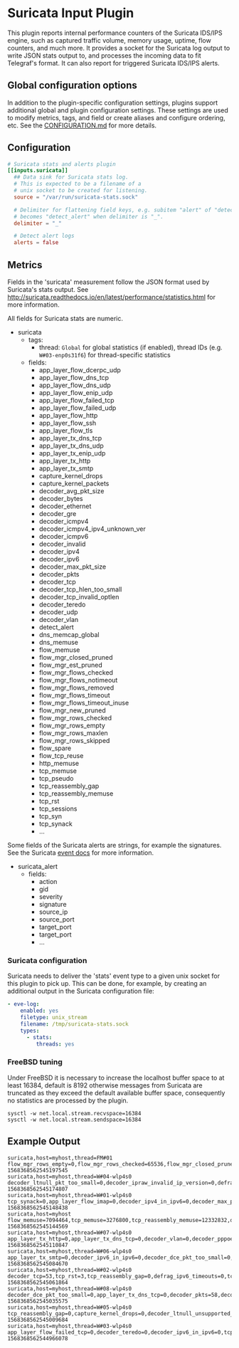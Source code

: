 # Suricata Input Plugin

This plugin reports internal performance counters of the Suricata IDS/IPS
engine, such as captured traffic volume, memory usage, uptime, flow counters,
and much more. It provides a socket for the Suricata log output to write JSON
stats output to, and processes the incoming data to fit Telegraf's format.
It can also report for triggered Suricata IDS/IPS alerts.

## Global configuration options <!-- @/docs/includes/plugin_config.md -->

In addition to the plugin-specific configuration settings, plugins support
additional global and plugin configuration settings. These settings are used to
modify metrics, tags, and field or create aliases and configure ordering, etc.
See the [CONFIGURATION.md][CONFIGURATION.md] for more details.

[CONFIGURATION.md]: ../../../docs/CONFIGURATION.md#plugins

## Configuration

```toml @sample.conf
# Suricata stats and alerts plugin
[[inputs.suricata]]
  ## Data sink for Suricata stats log.
  # This is expected to be a filename of a
  # unix socket to be created for listening.
  source = "/var/run/suricata-stats.sock"

  # Delimiter for flattening field keys, e.g. subitem "alert" of "detect"
  # becomes "detect_alert" when delimiter is "_".
  delimiter = "_"

  # Detect alert logs
  alerts = false
```

## Metrics

Fields in the 'suricata' measurement follow the JSON format used by Suricata's
stats output.
See <http://suricata.readthedocs.io/en/latest/performance/statistics.html> for
more information.

All fields for Suricata stats are numeric.

- suricata
  - tags:
    - thread: `Global` for global statistics (if enabled), thread IDs (e.g. `W#03-enp0s31f6`) for thread-specific statistics
  - fields:
    - app_layer_flow_dcerpc_udp
    - app_layer_flow_dns_tcp
    - app_layer_flow_dns_udp
    - app_layer_flow_enip_udp
    - app_layer_flow_failed_tcp
    - app_layer_flow_failed_udp
    - app_layer_flow_http
    - app_layer_flow_ssh
    - app_layer_flow_tls
    - app_layer_tx_dns_tcp
    - app_layer_tx_dns_udp
    - app_layer_tx_enip_udp
    - app_layer_tx_http
    - app_layer_tx_smtp
    - capture_kernel_drops
    - capture_kernel_packets
    - decoder_avg_pkt_size
    - decoder_bytes
    - decoder_ethernet
    - decoder_gre
    - decoder_icmpv4
    - decoder_icmpv4_ipv4_unknown_ver
    - decoder_icmpv6
    - decoder_invalid
    - decoder_ipv4
    - decoder_ipv6
    - decoder_max_pkt_size
    - decoder_pkts
    - decoder_tcp
    - decoder_tcp_hlen_too_small
    - decoder_tcp_invalid_optlen
    - decoder_teredo
    - decoder_udp
    - decoder_vlan
    - detect_alert
    - dns_memcap_global
    - dns_memuse
    - flow_memuse
    - flow_mgr_closed_pruned
    - flow_mgr_est_pruned
    - flow_mgr_flows_checked
    - flow_mgr_flows_notimeout
    - flow_mgr_flows_removed
    - flow_mgr_flows_timeout
    - flow_mgr_flows_timeout_inuse
    - flow_mgr_new_pruned
    - flow_mgr_rows_checked
    - flow_mgr_rows_empty
    - flow_mgr_rows_maxlen
    - flow_mgr_rows_skipped
    - flow_spare
    - flow_tcp_reuse
    - http_memuse
    - tcp_memuse
    - tcp_pseudo
    - tcp_reassembly_gap
    - tcp_reassembly_memuse
    - tcp_rst
    - tcp_sessions
    - tcp_syn
    - tcp_synack
    - ...

Some fields of the Suricata alerts are strings, for example the signatures. See
the Suricata [event docs][1] for more information.

- suricata_alert
  - fields:
    - action
    - gid
    - severity
    - signature
    - source_ip
    - source_port
    - target_port
    - target_port
    - ...

[1]: https://suricata.readthedocs.io/en/suricata-6.0.0/output/eve/eve-json-format.html?highlight=priority#event-type-alert

### Suricata configuration

Suricata needs to deliver the 'stats' event type to a given unix socket for
this plugin to pick up. This can be done, for example, by creating an additional
output in the Suricata configuration file:

```yaml
- eve-log:
    enabled: yes
    filetype: unix_stream
    filename: /tmp/suricata-stats.sock
    types:
      - stats:
         threads: yes
```

### FreeBSD tuning

Under FreeBSD it is necessary to increase the localhost buffer space to at least
16384, default is 8192 otherwise messages from Suricata are truncated as they
exceed the default available buffer space, consequently no statistics are
processed by the plugin.

```text
sysctl -w net.local.stream.recvspace=16384
sysctl -w net.local.stream.sendspace=16384
```

## Example Output

```text
suricata,host=myhost,thread=FM#01 flow_mgr_rows_empty=0,flow_mgr_rows_checked=65536,flow_mgr_closed_pruned=0,flow_emerg_mode_over=0,flow_mgr_flows_timeout_inuse=0,flow_mgr_rows_skipped=65535,flow_mgr_bypassed_pruned=0,flow_mgr_flows_removed=0,flow_mgr_est_pruned=0,flow_mgr_flows_notimeout=1,flow_mgr_flows_checked=1,flow_mgr_rows_busy=0,flow_spare=10000,flow_mgr_rows_maxlen=1,flow_mgr_new_pruned=0,flow_emerg_mode_entered=0,flow_tcp_reuse=0,flow_mgr_flows_timeout=0 1568368562545197545
suricata,host=myhost,thread=W#04-wlp4s0 decoder_ltnull_pkt_too_small=0,decoder_ipraw_invalid_ip_version=0,defrag_ipv4_reassembled=0,tcp_no_flow=0,app_layer_flow_tls=1,decoder_udp=25,defrag_ipv6_fragments=0,defrag_ipv4_fragments=0,decoder_tcp=59,decoder_vlan=0,decoder_pkts=84,decoder_vlan_qinq=0,decoder_avg_pkt_size=574,flow_memcap=0,defrag_max_frag_hits=0,tcp_ssn_memcap_drop=0,capture_kernel_packets=84,app_layer_flow_dcerpc_udp=0,app_layer_tx_dns_tcp=0,tcp_rst=0,decoder_icmpv4=0,app_layer_tx_tls=0,decoder_ipv4=84,decoder_erspan=0,decoder_ltnull_unsupported_type=0,decoder_invalid=0,app_layer_flow_ssh=0,capture_kernel_drops=0,app_layer_flow_ftp=0,app_layer_tx_http=0,tcp_pseudo_failed=0,defrag_ipv6_reassembled=0,defrag_ipv6_timeouts=0,tcp_pseudo=0,tcp_sessions=1,decoder_ethernet=84,decoder_raw=0,decoder_sctp=0,app_layer_flow_dns_udp=1,decoder_gre=0,app_layer_flow_http=0,app_layer_flow_imap=0,tcp_segment_memcap_drop=0,detect_alert=0,app_layer_flow_failed_tcp=0,decoder_teredo=0,decoder_mpls=0,decoder_ppp=0,decoder_max_pkt_size=1422,decoder_ipv6=0,tcp_reassembly_gap=0,app_layer_flow_dcerpc_tcp=0,decoder_ipv4_in_ipv6=0,tcp_stream_depth_reached=0,app_layer_flow_dns_tcp=0,app_layer_flow_smtp=0,tcp_syn=1,decoder_sll=0,tcp_invalid_checksum=0,app_layer_tx_dns_udp=1,decoder_bytes=48258,defrag_ipv4_timeouts=0,app_layer_flow_msn=0,decoder_pppoe=0,decoder_null=0,app_layer_flow_failed_udp=3,app_layer_tx_smtp=0,decoder_icmpv6=0,decoder_ipv6_in_ipv6=0,tcp_synack=1,app_layer_flow_smb=0,decoder_dce_pkt_too_small=0 1568368562545174807
suricata,host=myhost,thread=W#01-wlp4s0 tcp_synack=0,app_layer_flow_imap=0,decoder_ipv4_in_ipv6=0,decoder_max_pkt_size=684,decoder_gre=0,defrag_ipv4_timeouts=0,tcp_invalid_checksum=0,decoder_ipv4=53,flow_memcap=0,app_layer_tx_http=0,app_layer_tx_smtp=0,decoder_null=0,tcp_no_flow=0,app_layer_tx_tls=0,app_layer_flow_ssh=0,app_layer_flow_smtp=0,decoder_pppoe=0,decoder_teredo=0,decoder_ipraw_invalid_ip_version=0,decoder_ltnull_pkt_too_small=0,tcp_rst=0,decoder_ppp=0,decoder_ipv6=29,app_layer_flow_dns_udp=3,decoder_vlan=0,app_layer_flow_dcerpc_tcp=0,tcp_syn=0,defrag_ipv4_fragments=0,defrag_ipv6_timeouts=0,decoder_raw=0,defrag_ipv6_reassembled=0,tcp_reassembly_gap=0,tcp_sessions=0,decoder_udp=44,tcp_segment_memcap_drop=0,app_layer_tx_dns_udp=3,app_layer_flow_tls=0,decoder_tcp=37,defrag_ipv4_reassembled=0,app_layer_flow_failed_udp=6,app_layer_flow_ftp=0,decoder_icmpv6=1,tcp_stream_depth_reached=0,capture_kernel_drops=0,decoder_sll=0,decoder_bytes=15883,decoder_ethernet=91,tcp_pseudo=0,app_layer_flow_http=0,decoder_sctp=0,decoder_pkts=91,decoder_avg_pkt_size=174,decoder_erspan=0,app_layer_flow_msn=0,app_layer_flow_smb=0,capture_kernel_packets=91,decoder_icmpv4=0,decoder_ipv6_in_ipv6=0,tcp_ssn_memcap_drop=0,decoder_vlan_qinq=0,decoder_ltnull_unsupported_type=0,decoder_invalid=0,defrag_max_frag_hits=0,tcp_pseudo_failed=0,detect_alert=0,app_layer_tx_dns_tcp=0,app_layer_flow_failed_tcp=0,app_layer_flow_dcerpc_udp=0,app_layer_flow_dns_tcp=0,defrag_ipv6_fragments=0,decoder_mpls=0,decoder_dce_pkt_too_small=0 1568368562545148438
suricata,host=myhost flow_memuse=7094464,tcp_memuse=3276800,tcp_reassembly_memuse=12332832,dns_memuse=0,dns_memcap_state=0,dns_memcap_global=0,http_memuse=0,http_memcap=0 1568368562545144569
suricata,host=myhost,thread=W#07-wlp4s0 app_layer_tx_http=0,app_layer_tx_dns_tcp=0,decoder_vlan=0,decoder_pppoe=0,decoder_sll=0,decoder_tcp=0,flow_memcap=0,app_layer_flow_msn=0,tcp_no_flow=0,tcp_rst=0,tcp_segment_memcap_drop=0,tcp_sessions=0,detect_alert=0,defrag_ipv6_reassembled=0,decoder_ipraw_invalid_ip_version=0,decoder_erspan=0,decoder_icmpv4=0,app_layer_tx_dns_udp=2,decoder_ltnull_pkt_too_small=0,decoder_bytes=1998,decoder_ipv6=1,defrag_ipv4_fragments=0,defrag_ipv6_fragments=0,app_layer_tx_smtp=0,decoder_ltnull_unsupported_type=0,decoder_max_pkt_size=342,app_layer_flow_ftp=0,decoder_ipv6_in_ipv6=0,defrag_ipv4_reassembled=0,defrag_ipv6_timeouts=0,app_layer_flow_dns_tcp=0,decoder_avg_pkt_size=181,defrag_ipv4_timeouts=0,tcp_stream_depth_reached=0,decoder_mpls=0,app_layer_flow_dns_udp=2,tcp_ssn_memcap_drop=0,app_layer_flow_dcerpc_tcp=0,app_layer_flow_failed_udp=2,app_layer_flow_smb=0,app_layer_flow_failed_tcp=0,decoder_invalid=0,decoder_null=0,decoder_gre=0,decoder_ethernet=11,app_layer_flow_ssh=0,defrag_max_frag_hits=0,capture_kernel_drops=0,tcp_pseudo_failed=0,app_layer_flow_smtp=0,decoder_udp=10,decoder_sctp=0,decoder_teredo=0,decoder_icmpv6=1,tcp_pseudo=0,tcp_synack=0,app_layer_tx_tls=0,app_layer_flow_imap=0,capture_kernel_packets=11,decoder_pkts=11,decoder_raw=0,decoder_ppp=0,tcp_syn=0,tcp_invalid_checksum=0,app_layer_flow_tls=0,decoder_ipv4_in_ipv6=0,app_layer_flow_http=0,decoder_dce_pkt_too_small=0,decoder_ipv4=10,decoder_vlan_qinq=0,tcp_reassembly_gap=0,app_layer_flow_dcerpc_udp=0 1568368562545110847
suricata,host=myhost,thread=W#06-wlp4s0 app_layer_tx_smtp=0,decoder_ipv6_in_ipv6=0,decoder_dce_pkt_too_small=0,tcp_segment_memcap_drop=0,tcp_sessions=1,decoder_ppp=0,tcp_pseudo_failed=0,app_layer_tx_dns_tcp=0,decoder_invalid=0,defrag_ipv4_timeouts=0,app_layer_flow_smb=0,app_layer_flow_ssh=0,decoder_bytes=19407,decoder_null=0,app_layer_flow_tls=1,decoder_avg_pkt_size=473,decoder_pkts=41,decoder_pppoe=0,decoder_tcp=32,defrag_ipv4_reassembled=0,tcp_reassembly_gap=0,decoder_raw=0,flow_memcap=0,defrag_ipv6_timeouts=0,app_layer_flow_smtp=0,app_layer_tx_http=0,decoder_sll=0,decoder_udp=8,decoder_ltnull_pkt_too_small=0,decoder_ltnull_unsupported_type=0,decoder_ipv4_in_ipv6=0,decoder_vlan=0,decoder_max_pkt_size=1422,tcp_no_flow=0,app_layer_flow_failed_tcp=0,app_layer_flow_dns_tcp=0,app_layer_flow_ftp=0,decoder_icmpv4=0,defrag_max_frag_hits=0,tcp_rst=0,app_layer_flow_msn=0,app_layer_flow_failed_udp=2,app_layer_flow_dns_udp=0,app_layer_flow_dcerpc_udp=0,decoder_ipv4=39,decoder_ethernet=41,defrag_ipv6_reassembled=0,tcp_ssn_memcap_drop=0,app_layer_tx_tls=0,decoder_gre=0,decoder_vlan_qinq=0,tcp_pseudo=0,app_layer_flow_imap=0,app_layer_flow_dcerpc_tcp=0,defrag_ipv4_fragments=0,defrag_ipv6_fragments=0,tcp_synack=1,app_layer_flow_http=0,app_layer_tx_dns_udp=0,capture_kernel_packets=41,decoder_ipv6=2,tcp_invalid_checksum=0,tcp_stream_depth_reached=0,decoder_ipraw_invalid_ip_version=0,decoder_icmpv6=1,tcp_syn=1,detect_alert=0,capture_kernel_drops=0,decoder_teredo=0,decoder_erspan=0,decoder_sctp=0,decoder_mpls=0 1568368562545084670
suricata,host=myhost,thread=W#02-wlp4s0 decoder_tcp=53,tcp_rst=3,tcp_reassembly_gap=0,defrag_ipv6_timeouts=0,tcp_ssn_memcap_drop=0,app_layer_flow_dcerpc_tcp=0,decoder_max_pkt_size=1422,decoder_ipv6_in_ipv6=0,tcp_no_flow=0,app_layer_flow_ftp=0,app_layer_flow_ssh=0,decoder_pkts=82,decoder_sctp=0,tcp_invalid_checksum=0,app_layer_flow_dns_tcp=0,decoder_ipraw_invalid_ip_version=0,decoder_bytes=26441,decoder_erspan=0,tcp_pseudo_failed=0,tcp_syn=1,app_layer_tx_http=0,app_layer_tx_smtp=0,decoder_teredo=0,decoder_ipv4=80,defrag_ipv4_fragments=0,tcp_stream_depth_reached=0,app_layer_flow_smb=0,capture_kernel_packets=82,decoder_null=0,decoder_ltnull_pkt_too_small=0,decoder_ppp=0,decoder_icmpv6=1,app_layer_flow_dns_udp=2,app_layer_flow_http=0,app_layer_tx_dns_udp=3,decoder_mpls=0,decoder_sll=0,defrag_ipv4_reassembled=0,tcp_segment_memcap_drop=0,app_layer_flow_imap=0,decoder_ltnull_unsupported_type=0,decoder_icmpv4=0,decoder_raw=0,defrag_ipv4_timeouts=0,app_layer_flow_failed_udp=8,decoder_gre=0,capture_kernel_drops=0,defrag_ipv6_reassembled=0,tcp_pseudo=0,app_layer_flow_tls=1,decoder_avg_pkt_size=322,decoder_dce_pkt_too_small=0,decoder_ethernet=82,defrag_ipv6_fragments=0,tcp_sessions=1,tcp_synack=1,app_layer_tx_dns_tcp=0,decoder_vlan=0,flow_memcap=0,decoder_vlan_qinq=0,decoder_udp=28,decoder_invalid=0,detect_alert=0,app_layer_flow_failed_tcp=0,app_layer_tx_tls=0,decoder_pppoe=0,decoder_ipv6=2,decoder_ipv4_in_ipv6=0,defrag_max_frag_hits=0,app_layer_flow_dcerpc_udp=0,app_layer_flow_smtp=0,app_layer_flow_msn=0 1568368562545061864
suricata,host=myhost,thread=W#08-wlp4s0 decoder_dce_pkt_too_small=0,app_layer_tx_dns_tcp=0,decoder_pkts=58,decoder_ppp=0,decoder_raw=0,decoder_ipv4_in_ipv6=0,decoder_max_pkt_size=1392,tcp_invalid_checksum=0,tcp_syn=0,decoder_ipv4=51,decoder_ipv6_in_ipv6=0,decoder_tcp=0,decoder_ltnull_pkt_too_small=0,flow_memcap=0,decoder_udp=58,tcp_ssn_memcap_drop=0,tcp_pseudo=0,app_layer_flow_dcerpc_udp=0,app_layer_flow_dns_udp=5,app_layer_tx_http=0,capture_kernel_drops=0,decoder_vlan=0,tcp_segment_memcap_drop=0,app_layer_flow_ftp=0,app_layer_flow_imap=0,app_layer_flow_http=0,app_layer_flow_tls=0,decoder_icmpv4=0,decoder_sctp=0,defrag_ipv4_timeouts=0,tcp_reassembly_gap=0,detect_alert=0,decoder_ethernet=58,tcp_pseudo_failed=0,decoder_teredo=0,defrag_ipv4_reassembled=0,tcp_sessions=0,app_layer_flow_msn=0,decoder_ipraw_invalid_ip_version=0,tcp_no_flow=0,app_layer_flow_dns_tcp=0,decoder_null=0,defrag_ipv4_fragments=0,app_layer_flow_dcerpc_tcp=0,app_layer_flow_failed_udp=8,app_layer_tx_tls=0,decoder_bytes=15800,decoder_ipv6=7,tcp_stream_depth_reached=0,decoder_invalid=0,decoder_ltnull_unsupported_type=0,app_layer_tx_dns_udp=6,decoder_pppoe=0,decoder_avg_pkt_size=272,decoder_erspan=0,defrag_ipv6_timeouts=0,app_layer_flow_failed_tcp=0,decoder_gre=0,decoder_sll=0,defrag_max_frag_hits=0,app_layer_flow_ssh=0,capture_kernel_packets=58,decoder_mpls=0,decoder_vlan_qinq=0,tcp_rst=0,app_layer_flow_smb=0,app_layer_tx_smtp=0,decoder_icmpv6=0,defrag_ipv6_fragments=0,defrag_ipv6_reassembled=0,tcp_synack=0,app_layer_flow_smtp=0 1568368562545035575
suricata,host=myhost,thread=W#05-wlp4s0 tcp_reassembly_gap=0,capture_kernel_drops=0,decoder_ltnull_unsupported_type=0,tcp_sessions=0,tcp_stream_depth_reached=0,tcp_pseudo_failed=0,app_layer_flow_failed_tcp=0,app_layer_tx_dns_tcp=0,decoder_null=0,decoder_dce_pkt_too_small=0,decoder_udp=7,tcp_rst=3,app_layer_flow_dns_tcp=0,decoder_invalid=0,defrag_ipv4_reassembled=0,tcp_synack=0,app_layer_flow_ftp=0,decoder_bytes=3117,decoder_pppoe=0,app_layer_flow_dcerpc_tcp=0,app_layer_flow_smb=0,decoder_ipv6_in_ipv6=0,decoder_ipraw_invalid_ip_version=0,app_layer_flow_imap=0,app_layer_tx_dns_udp=2,decoder_ppp=0,decoder_ipv4=21,decoder_tcp=14,flow_memcap=0,tcp_syn=0,tcp_invalid_checksum=0,decoder_teredo=0,decoder_ltnull_pkt_too_small=0,defrag_max_frag_hits=0,app_layer_tx_tls=0,decoder_pkts=24,decoder_sll=0,defrag_ipv6_fragments=0,app_layer_flow_dcerpc_udp=0,app_layer_flow_smtp=0,decoder_icmpv6=3,defrag_ipv6_timeouts=0,decoder_ipv6=3,decoder_raw=0,defrag_ipv6_reassembled=0,tcp_no_flow=0,detect_alert=0,app_layer_flow_tls=0,decoder_ethernet=24,decoder_vlan=0,decoder_icmpv4=0,decoder_ipv4_in_ipv6=0,app_layer_flow_failed_udp=1,decoder_mpls=0,decoder_max_pkt_size=653,decoder_sctp=0,defrag_ipv4_timeouts=0,tcp_ssn_memcap_drop=0,app_layer_flow_dns_udp=1,app_layer_tx_smtp=0,capture_kernel_packets=24,decoder_vlan_qinq=0,decoder_gre=0,app_layer_flow_ssh=0,app_layer_flow_msn=0,defrag_ipv4_fragments=0,app_layer_flow_http=0,tcp_segment_memcap_drop=0,tcp_pseudo=0,app_layer_tx_http=0,decoder_erspan=0,decoder_avg_pkt_size=129 1568368562545009684
suricata,host=myhost,thread=W#03-wlp4s0 app_layer_flow_failed_tcp=0,decoder_teredo=0,decoder_ipv6_in_ipv6=0,tcp_pseudo_failed=0,tcp_stream_depth_reached=0,tcp_syn=0,decoder_gre=0,tcp_segment_memcap_drop=0,tcp_ssn_memcap_drop=0,app_layer_tx_smtp=0,decoder_raw=0,decoder_ltnull_pkt_too_small=0,tcp_sessions=0,tcp_reassembly_gap=0,app_layer_flow_ssh=0,app_layer_flow_imap=0,decoder_ipv4=463,decoder_ethernet=463,capture_kernel_packets=463,decoder_pppoe=0,defrag_ipv4_reassembled=0,app_layer_flow_tls=0,app_layer_flow_dcerpc_udp=0,app_layer_flow_dns_udp=0,decoder_vlan=0,decoder_ipraw_invalid_ip_version=0,decoder_mpls=0,tcp_no_flow=0,decoder_avg_pkt_size=445,decoder_udp=432,flow_memcap=0,app_layer_tx_dns_udp=0,app_layer_flow_msn=0,app_layer_flow_http=0,app_layer_flow_dcerpc_tcp=0,decoder_ipv6=0,decoder_ipv4_in_ipv6=0,defrag_ipv4_timeouts=0,defrag_ipv4_fragments=0,defrag_ipv6_timeouts=0,decoder_sctp=0,defrag_ipv6_fragments=0,app_layer_flow_dns_tcp=0,app_layer_tx_tls=0,defrag_max_frag_hits=0,decoder_bytes=206345,decoder_vlan_qinq=0,decoder_invalid=0,decoder_ppp=0,tcp_rst=0,detect_alert=0,capture_kernel_drops=0,app_layer_flow_failed_udp=4,decoder_null=0,decoder_icmpv4=0,decoder_icmpv6=0,decoder_ltnull_unsupported_type=0,defrag_ipv6_reassembled=0,tcp_invalid_checksum=0,tcp_synack=0,decoder_tcp=31,tcp_pseudo=0,app_layer_flow_smb=0,app_layer_flow_smtp=0,decoder_max_pkt_size=1463,decoder_dce_pkt_too_small=0,app_layer_tx_http=0,decoder_pkts=463,decoder_sll=0,app_layer_flow_ftp=0,app_layer_tx_dns_tcp=0,decoder_erspan=0 1568368562544966078
```
